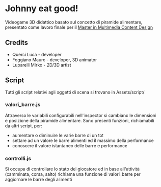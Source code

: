 # Johnny eat good!
Videogame 3D didattico basato sul concetto di piramide alimentare, presentato come lavoro finale per il [Master in Multimedia Content Design](http://www.mmm.unifi.it)

## Credits
* Querci Luca - developer
* Foggiano Mauro - developer, 3D animator
* Luparelli Mirko - 2D/3D artist

## Script
Tutti gli script relativi agli oggetti di scena si trovano in Assets/script/

### valori_barre.js
Attraverso le variabili configurabili nell'inspector si cambiano le dimensioni e posizione della piramide alimentare. Sono presenti funzioni, richiamabili da altri script, per:
* aumentare o diminuire le varie barre di un tot
* settare ad un valore le barre alimenti ed il massimo della performance
* conoscere il valore istantaneo delle barre e performance

### controlli.js
Si occupa di controllare lo stato del giocatore ed in base all'attività (camminata, corsa, salto) richiama una funzione di valori_barre per aggiornare le barre degli alimenti
